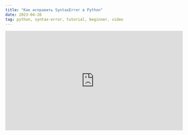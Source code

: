 ```yaml
---
title: "Как исправить SyntaxError в Python"
date: 2023-04-26
tag: python, syntax-error, tutorial, beginner, video
---
```


<iframe width="560" height="315" src="https://www.youtube.com/embed/-clE1ZllctI" title="YouTube video player"
    frameborder="0"
    allow="accelerometer; autoplay; clipboard-write; encrypted-media; gyroscope; picture-in-picture; web-share"
    allowfullscreen></iframe>
